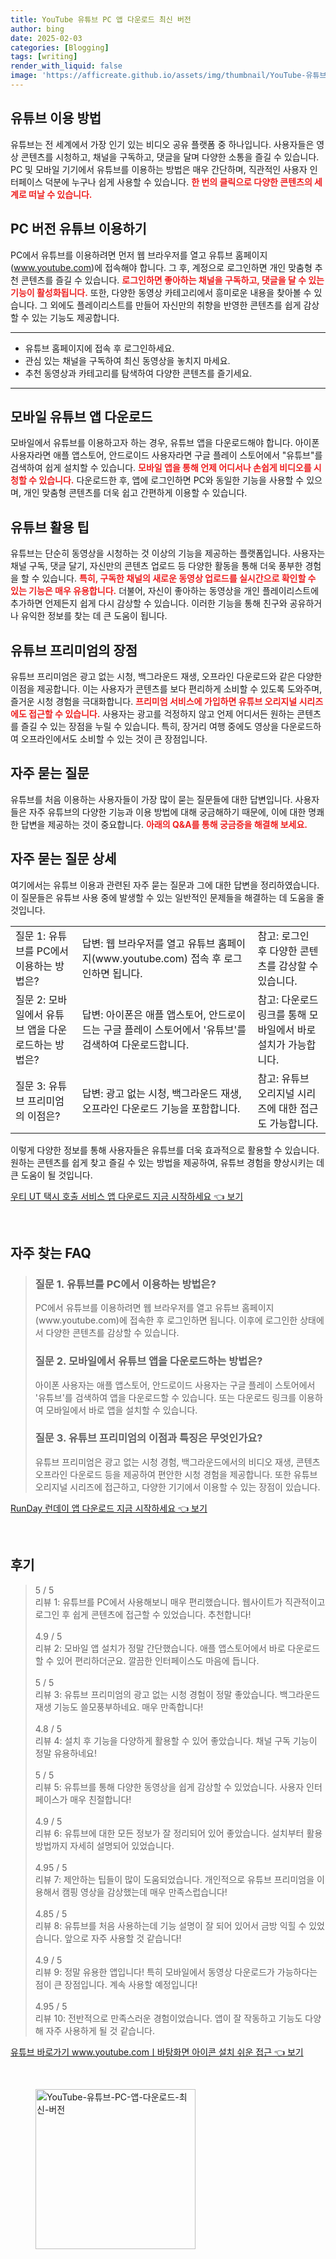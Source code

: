 ```yaml
---
title: YouTube 유튜브 PC 앱 다운로드 최신 버전
author: bing
date: 2025-02-03
categories: [Blogging]
tags: [writing]
render_with_liquid: false
image: 'https://afficreate.github.io/assets/img/thumbnail/YouTube-유튜브-PC-앱-다운로드-최신-버전.webp'
---
```



<h2 id='유튜브 이용 방법'>유튜브 이용 방법</h2>

<p>유튜브는 전 세계에서 가장 인기 있는 비디오 공유 플랫폼 중 하나입니다. 사용자들은 영상 콘텐츠를 시청하고, 채널을 구독하고, 댓글을 달며 다양한 소통을 즐길 수 있습니다. PC 및 모바일 기기에서 유튜브를 이용하는 방법은 매우 간단하며, 직관적인 사용자 인터페이스 덕분에 누구나 쉽게 사용할 수 있습니다. <b><span style="color: #ee2323;">한 번의 클릭으로 다양한 콘텐츠의 세계로 떠날 수 있습니다.</span></b></p>

<h2 id='PC 버전 유튜브 이용하기'>PC 버전 유튜브 이용하기</h2>

<p>PC에서 유튜브를 이용하려면 먼저 웹 브라우저를 열고 유튜브 홈페이지(<a href="https://www.youtube.com">www.youtube.com</a>)에 접속해야 합니다. 그 후, 계정으로 로그인하면 개인 맞춤형 추천 콘텐츠를 즐길 수 있습니다. <b><span style="color: #ee2323;">로그인하면 좋아하는 채널을 구독하고, 댓글을 달 수 있는 기능이 활성화됩니다.</span></b> 또한, 다양한 동영상 카테고리에서 흥미로운 내용을 찾아볼 수 있습니다. 그 외에도 플레이리스트를 만들어 자신만의 취향을 반영한 콘텐츠를 쉽게 감상할 수 있는 기능도 제공합니다.</p>

<hr />

<ul>
    <li>유튜브 홈페이지에 접속 후 로그인하세요.</li>
    <li>관심 있는 채널을 구독하여 최신 동영상을 놓치지 마세요.</li>
    <li>추천 동영상과 카테고리를 탐색하여 다양한 콘텐츠를 즐기세요.</li>
</ul>

<hr />

<h2 id='모바일 유튜브 앱 다운로드'>모바일 유튜브 앱 다운로드</h2>

<p>모바일에서 유튜브를 이용하고자 하는 경우, 유튜브 앱을 다운로드해야 합니다. 아이폰 사용자라면 애플 앱스토어, 안드로이드 사용자라면 구글 플레이 스토어에서 "유튜브"를 검색하여 쉽게 설치할 수 있습니다. <b><span style="color: #ee2323;">모바일 앱을 통해 언제 어디서나 손쉽게 비디오를 시청할 수 있습니다.</span></b> 다운로드한 후, 앱에 로그인하면 PC와 동일한 기능을 사용할 수 있으며, 개인 맞춤형 콘텐츠를 더욱 쉽고 간편하게 이용할 수 있습니다.</p>

<h2 id='유튜브 활용 팁'>유튜브 활용 팁</h2>

<p>유튜브는 단순히 동영상을 시청하는 것 이상의 기능을 제공하는 플랫폼입니다. 사용자는 채널 구독, 댓글 달기, 자신만의 콘텐츠 업로드 등 다양한 활동을 통해 더욱 풍부한 경험을 할 수 있습니다. <b><span style="color: #ee2323;">특히, 구독한 채널의 새로운 동영상 업로드를 실시간으로 확인할 수 있는 기능은 매우 유용합니다.</span></b> 더불어, 자신이 좋아하는 동영상을 개인 플레이리스트에 추가하면 언제든지 쉽게 다시 감상할 수 있습니다. 이러한 기능을 통해 친구와 공유하거나 유익한 정보를 찾는 데 큰 도움이 됩니다.</p>

<h2 id='유튜브 프리미엄의 장점'>유튜브 프리미엄의 장점</h2>

<p>유튜브 프리미엄은 광고 없는 시청, 백그라운드 재생, 오프라인 다운로드와 같은 다양한 이점을 제공합니다. 이는 사용자가 콘텐츠를 보다 편리하게 소비할 수 있도록 도와주며, 즐거운 시청 경험을 극대화합니다. <b><span style="color: #ee2323;">프리미엄 서비스에 가입하면 유튜브 오리지널 시리즈에도 접근할 수 있습니다.</span></b> 사용자는 광고를 걱정하지 않고 언제 어디서든 원하는 콘텐츠를 즐길 수 있는 장점을 누릴 수 있습니다. 특히, 장거리 여행 중에도 영상을 다운로드하여 오프라인에서도 소비할 수 있는 것이 큰 장점입니다.</p>

<h2 id='자주 묻는 질문'>자주 묻는 질문</h2>

<p>유튜브를 처음 이용하는 사용자들이 가장 많이 묻는 질문들에 대한 답변입니다. 사용자들은 자주 유튜브의 다양한 기능과 이용 방법에 대해 궁금해하기 때문에, 이에 대한 명쾌한 답변을 제공하는 것이 중요합니다. <b><span style="color: #ee2323;">아래의 Q&A를 통해 궁금증을 해결해 보세요.</span></b></p>

<h2 id='자주 묻는 질문 상세'>자주 묻는 질문 상세</h2>

<p>여기에서는 유튜브 이용과 관련된 자주 묻는 질문과 그에 대한 답변을 정리하였습니다. 이 질문들은 유튜브 사용 중에 발생할 수 있는 일반적인 문제들을 해결하는 데 도움을 줄 것입니다.</p>

<table>
    <tr>
        <td>질문 1: 유튜브를 PC에서 이용하는 방법은?</td>
        <td>답변: 웹 브라우저를 열고 유튜브 홈페이지(www.youtube.com) 접속 후 로그인하면 됩니다.</td>
        <td>참고: 로그인 후 다양한 콘텐츠를 감상할 수 있습니다.</td>
    </tr>
    <tr>
        <td>질문 2: 모바일에서 유튜브 앱을 다운로드하는 방법은?</td>
        <td>답변: 아이폰은 애플 앱스토어, 안드로이드는 구글 플레이 스토어에서 '유튜브'를 검색하여 다운로드합니다.</td>
        <td>참고: 다운로드 링크를 통해 모바일에서 바로 설치가 가능합니다.</td>
    </tr>
    <tr>
        <td>질문 3: 유튜브 프리미엄의 이점은?</td>
        <td>답변: 광고 없는 시청, 백그라운드 재생, 오프라인 다운로드 기능을 포함합니다.</td>
        <td>참고: 유튜브 오리지널 시리즈에 대한 접근도 가능합니다.</td>
    </tr>
</table>

<p>이렇게 다양한 정보를 통해 사용자들은 유튜브를 더욱 효과적으로 활용할 수 있습니다. 원하는 콘텐츠를 쉽게 찾고 즐길 수 있는 방법을 제공하여, 유튜브 경험을 향상시키는 데 큰 도움이 될 것입니다.</p>


<p><a class="click-button" title="우티 UT 택시 호출 서비스 앱 다운로드 지금 시작하세요" href="https://afficreate.github.io/posts/%EC%9A%B0%ED%8B%B0-UT-%ED%83%9D%EC%8B%9C-%ED%98%B8%EC%B6%9C-%EC%84%9C%EB%B9%84%EC%8A%A4-%EC%95%B1-%EB%8B%A4%EC%9A%B4%EB%A1%9C%EB%93%9C-%EC%A7%80%EA%B8%88-%EC%8B%9C%EC%9E%91%ED%95%98%EC%84%B8%EC%9A%94/" rel="dofollow">우티 UT 택시 호출 서비스 앱 다운로드 지금 시작하세요 👈 보기</a></p><br>
<h2 id='자주_찾는_FAQ'>자주 찾는 FAQ</h2>
<div itemscope="" itemtype="https://schema.org/FAQPage"> 
<blockquote> 
<div itemscope="" itemprop="mainEntity" itemtype="https://schema.org/Question"> 
<h3 itemprop="name">질문 1. 유튜브를 PC에서 이용하는 방법은?</h3> 
<div itemscope="" itemprop="acceptedAnswer" itemtype="https://schema.org/Answer"> 
<span itemprop="text"> 
<p>PC에서 유튜브를 이용하려면 웹 브라우저를 열고 유튜브 홈페이지(www.youtube.com)에 접속한 후 로그인하면 됩니다. 이후에 로그인한 상태에서 다양한 콘텐츠를 감상할 수 있습니다.</p> 
</span> 
</div> 
</div> 

<div itemscope="" itemprop="mainEntity" itemtype="https://schema.org/Question"> 
<h3 itemprop="name">질문 2. 모바일에서 유튜브 앱을 다운로드하는 방법은?</h3> 
<div itemscope="" itemprop="acceptedAnswer" itemtype="https://schema.org/Answer"> 
<span itemprop="text"> 
<p>아이폰 사용자는 애플 앱스토어, 안드로이드 사용자는 구글 플레이 스토어에서 '유튜브'를 검색하여 앱을 다운로드할 수 있습니다. 또는 다운로드 링크를 이용하여 모바일에서 바로 앱을 설치할 수 있습니다.</p> 
</span> 
</div> 
</div> 

<div itemscope="" itemprop="mainEntity" itemtype="https://schema.org/Question"> 
<h3 itemprop="name">질문 3. 유튜브 프리미엄의 이점과 특징은 무엇인가요?</h3> 
<div itemscope="" itemprop="acceptedAnswer" itemtype="https://schema.org/Answer"> 
<span itemprop="text"> 
<p>유튜브 프리미엄은 광고 없는 시청 경험, 백그라운드에서의 비디오 재생, 콘텐츠 오프라인 다운로드 등을 제공하여 편안한 시청 경험을 제공합니다. 또한 유튜브 오리지널 시리즈에 접근하고, 다양한 기기에서 이용할 수 있는 장점이 있습니다.</p> 
</span> 
</div> 
</div> 
</blockquote> 
</div>
<p><a class="click-button" title="RunDay 런데이 앱 다운로드 지금 시작하세요" href="https://afficreate.github.io/posts/RunDay-%EB%9F%B0%EB%8D%B0%EC%9D%B4-%EC%95%B1-%EB%8B%A4%EC%9A%B4%EB%A1%9C%EB%93%9C-%EC%A7%80%EA%B8%88-%EC%8B%9C%EC%9E%91%ED%95%98%EC%84%B8%EC%9A%94/" rel="dofollow">RunDay 런데이 앱 다운로드 지금 시작하세요 👈 보기</a></p><br>
<h2 id='후기'>후기</h2>
<div itemscope itemtype="https://schema.org/Product">
  <blockquote>
  <div itemprop="review" itemscope itemtype="https://schema.org/Review">
      <div itemprop="reviewRating" itemscope itemtype="https://schema.org/Rating"> <span itemprop="ratingValue">5</span> / <span itemprop="bestRating">5</span> </div>
      <span itemprop="reviewBody">리뷰 1: 유튜브를 PC에서 사용해보니 매우 편리했습니다. 웹사이트가 직관적이고 로그인 후 쉽게 콘텐츠에 접근할 수 있었습니다. 추천합니다!</span>
  </div>
  <br>
  <div itemprop="review" itemscope itemtype="https://schema.org/Review">
      <div itemprop="reviewRating" itemscope itemtype="https://schema.org/Rating"> <span itemprop="ratingValue">4.9</span> / <span itemprop="bestRating">5</span> </div>
      <span itemprop="reviewBody">리뷰 2: 모바일 앱 설치가 정말 간단했습니다. 애플 앱스토어에서 바로 다운로드할 수 있어 편리하더군요. 깔끔한 인터페이스도 마음에 듭니다.</span>
  </div>
  <br>
  <div itemprop="review" itemscope itemtype="https://schema.org/Review">
      <div itemprop="reviewRating" itemscope itemtype="https://schema.org/Rating"> <span itemprop="ratingValue">5</span> / <span itemprop="bestRating">5</span> </div>
      <span itemprop="reviewBody">리뷰 3: 유튜브 프리미엄의 광고 없는 시청 경험이 정말 좋았습니다. 백그라운드 재생 기능도 쓸모풍부하네요. 매우 만족합니다!</span>
  </div>
  <br>
  <div itemprop="review" itemscope itemtype="https://schema.org/Review">
      <div itemprop="reviewRating" itemscope itemtype="https://schema.org/Rating"> <span itemprop="ratingValue">4.8</span> / <span itemprop="bestRating">5</span> </div>
      <span itemprop="reviewBody">리뷰 4: 설치 후 기능을 다양하게 활용할 수 있어 좋았습니다. 채널 구독 기능이 정말 유용하네요!</span>
  </div>
  <br>
  <div itemprop="review" itemscope itemtype="https://schema.org/Review">
      <div itemprop="reviewRating" itemscope itemtype="https://schema.org/Rating"> <span itemprop="ratingValue">5</span> / <span itemprop="bestRating">5</span> </div>
      <span itemprop="reviewBody">리뷰 5: 유튜브를 통해 다양한 동영상을 쉽게 감상할 수 있었습니다. 사용자 인터페이스가 매우 친절합니다!</span>
  </div>
  <br>
  <div itemprop="review" itemscope itemtype="https://schema.org/Review">
      <div itemprop="reviewRating" itemscope itemtype="https://schema.org/Rating"> <span itemprop="ratingValue">4.9</span> / <span itemprop="bestRating">5</span> </div>
      <span itemprop="reviewBody">리뷰 6: 유튜브에 대한 모든 정보가 잘 정리되어 있어 좋았습니다. 설치부터 활용방법까지 자세히 설명되어 있었습니다.</span>
  </div>
  <br>
  <div itemprop="review" itemscope itemtype="https://schema.org/Review">
      <div itemprop="reviewRating" itemscope itemtype="https://schema.org/Rating"> <span itemprop="ratingValue">4.95</span> / <span itemprop="bestRating">5</span> </div>
      <span itemprop="reviewBody">리뷰 7: 제안하는 팁들이 많이 도움되었습니다. 개인적으로 유튜브 프리미엄을 이용해서 캠핑 영상을 감상했는데 매우 만족스럽습니다!</span>
  </div>
  <br>
  <div itemprop="review" itemscope itemtype="https://schema.org/Review">
      <div itemprop="reviewRating" itemscope itemtype="https://schema.org/Rating"> <span itemprop="ratingValue">4.85</span> / <span itemprop="bestRating">5</span> </div>
      <span itemprop="reviewBody">리뷰 8: 유튜브를 처음 사용하는데 기능 설명이 잘 되어 있어서 금방 익힐 수 있었습니다. 앞으로 자주 사용할 것 같습니다!</span>
  </div>
  <br>
  <div itemprop="review" itemscope itemtype="https://schema.org/Review">
      <div itemprop="reviewRating" itemscope itemtype="https://schema.org/Rating"> <span itemprop="ratingValue">4.9</span> / <span itemprop="bestRating">5</span> </div>
      <span itemprop="reviewBody">리뷰 9: 정말 유용한 앱입니다! 특히 모바일에서 동영상 다운로드가 가능하다는 점이 큰 장점입니다. 계속 사용할 예정입니다!</span>
  </div>
  <br>
  <div itemprop="review" itemscope itemtype="https://schema.org/Review">
      <div itemprop="reviewRating" itemscope itemtype="https://schema.org/Rating"> <span itemprop="ratingValue">4.95</span> / <span itemprop="bestRating">5</span> </div>
      <span itemprop="reviewBody">리뷰 10: 전반적으로 만족스러운 경험이었습니다. 앱이 잘 작동하고 기능도 다양해 자주 사용하게 될 것 같습니다.</span>
  </div>
  </blockquote>
</div>
<p><a class="click-button" title="유튜브 바로가기 www.youtube.comㅣ바탕화면 아이콘 설치 쉬운 접근" href="https://afficreate.github.io/posts/%EC%9C%A0%ED%8A%9C%EB%B8%8C-%EB%B0%94%EB%A1%9C%EA%B0%80%EA%B8%B0-www.youtube.com%E3%85%A3%EB%B0%94%ED%83%95%ED%99%94%EB%A9%B4-%EC%95%84%EC%9D%B4%EC%BD%98-%EC%84%A4%EC%B9%98-%EC%89%AC%EC%9A%B4-%EC%A0%91%EA%B7%BC/" rel="dofollow">유튜브 바로가기 www.youtube.comㅣ바탕화면 아이콘 설치 쉬운 접근 👈 보기</a></p><br>
<figure class="image"><img src="https://afficreate.github.io/assets/img/thumbnail/YouTube-유튜브-PC-앱-다운로드-최신-버전.webp" alt="YouTube-유튜브-PC-앱-다운로드-최신-버전" width="256" height="256"></figure>